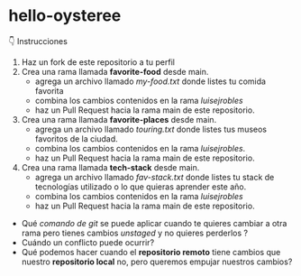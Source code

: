 # hello-oysteree

👇 Instrucciones
1. Haz un fork de este repositorio a tu perfil
2. Crea una rama llamada **favorite-food** desde main.
    - agrega un archivo llamado *my-food.txt* donde listes tu comida favorita
    - combina los cambios contenidos en la rama *luisejrobles* 
    - haz un Pull Request hacia la rama main de este repositorio.
3. Crea una rama llamada **favorite-places** desde main.
    - agrega un archivo llamado *touring.txt* donde listes tus museos favoritos de la ciudad.
    - combina los cambios contenidos en la rama *luisejrobles*.
    - haz un Pull Request hacia la rama main de este repositorio.
4. Crea una rama llamada **tech-stack** desde main.
    - agrega un archivo llamado *fav-stack.txt* donde listes tu stack de tecnologías utilizado o lo que quieras aprender este año.
    - combina los cambios contenidos en la rama *luisejrobles* 
    - haz un Pull Request hacia la rama main de este repositorio.



- Qué *comando de git* se puede aplicar cuando te quieres cambiar a otra rama pero tienes cambios *unstaged* y no quieres perderlos ?
- Cuándo un conflicto puede ocurrir?
- Qué podemos hacer cuando el **repositorio remoto** tiene cambios que nuestro **repositorio local** no, pero queremos empujar nuestros cambios?
